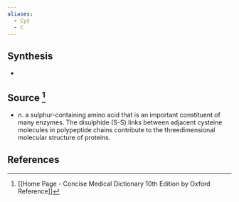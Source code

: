 ```yaml
---
aliases:
  - Cys
  - C
---
```

## Synthesis
- 
## Source [^1]
- $n$. a sulphur-containing amino acid that is an important constituent of many enzymes. The disulphide (S-S) links between adjacent cysteine molecules in polypeptide chains contribute to the threedimensional molecular structure of proteins.
## References

[^1]: [[Home Page - Concise Medical Dictionary 10th Edition by Oxford Reference]]